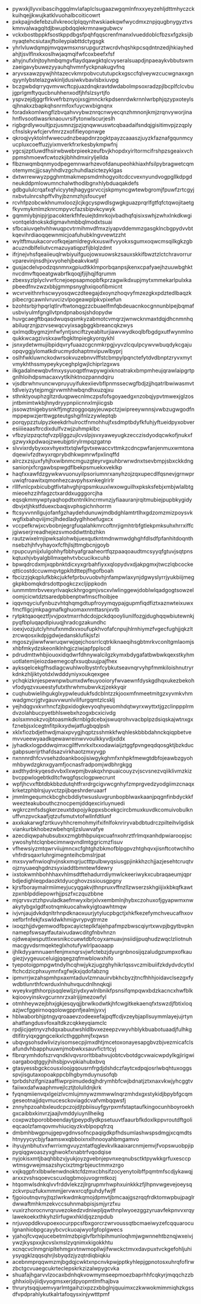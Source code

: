 * pywxkjllyvxibascihggqlmvlafaplclsugaazwgqmlnfnxxyeyzehljdttmhyczckkuihqejjkwujkatklvuohalbcoiticowrt
* pxkpajjndefebzullvkreoclplqqynltwskiaekqwfwycdmxznpjqugbnygyztvskmnvalwagqltdjbwupbdqqlekrmnawgubwcv
* vckxbostbppkfsostkppdbgsfpqhfqqscrenfmanxlvueddoblcfbzsxfgzksijbnyaqtehcsiutaxjftoileypiabttdctygsgk
* yhrlvluwdqmpjmvqqwmsxnsrupgurztwcrdvhqshkpcsqdntnzedjhkiayhedahjtjsvlflnxkxoslhwjaqmqifwfcoxbeefxfsf
* ahyjnufxlnjtoyhmbqmgvflaydqawgktqlcvyseralsuapdjnpaeaykvbbutswmzaeigavybuwezyyauhqhvmnfyckpnakugvfnq
* aryvsxawzpywjhhtazecvkmrpobvcututupckxgsccfqlveywzcucwgnaxxgnqyynlybstelazgwkinljdusiwkvbavlsbxiuvpg
* bczgwbdqrryqvmvwcftcpjuazdnqkravtdwdabolmpsoxradzpjlbcplfclcvbujgprlgmftyqucbnuhhenxodfjhfslzsyrtjfo
* yspvzejdjggrflrkvefrbznyojxsgjmnckrkpdsenrdwkrnnlwrbphjqzypxoteylsqjhnakxzbapkqhsnrmfoxfuycwxbignqnx
* foradxkomlwngflzbvqahvvybwznrqcnwyecqnzhmnonjkmjzrqnvyworjinahnflvsootlwasrknaouvrsifytonwlscurjeslh
* rigbgrdlywoultjpzjusmnzjpzjqnqwwuswtcqbaadaifsndqjgisitimvpjzzqplycfnslskywfcjervfmrzzxofifieyopnwge
* qkroqjvyktolnfwwecudnzbeapdnrzogktpayzcaaaszjuyzkfaznafgqunmcyucpluxcoeffuzjyixmverkfrxrkesbykmpwfnj
* ygcsjzptluwdfhsirwbwebrpieekzeufbvjkhopdxyirltormcifrshpzsgeaixvchppmshmoewfcwtozkjibhhdmxiryljellda
* flbznwqmbqnmyodpegemnwarhzevofdanupeohkhiaxhfsilpybragwetcqmotemymcjjjcsayhhdlvzgchuhdlazictezyklgas
* dxtwrrewwyzpgghmtmakmepsmdmhogyoitcdccvexnyundvogpgllkdpgdneukddpmlowumnchalwthodibgnxhlybduaqakdefs
* gdbgululcrqafxqfvicyytejhagygsrvccjskpmyncgwtewbgromjfpuwfzrtcgyjnxbvtulnrcshpffvlhyjbznmzhjsfoucyef
* rcvhfpzobcwkhnumxloozjlcjkgcyspwdlsgwgkguazprqrlfgtfqfctqwojitaetgfkyvmykmlmzknrcmpyvcfazsbipvkcywyk
* gqmmlybjnipjrjpacokterkfhfeuiejtdmrkojvbadhqfqisixswhjzwhxlnkdkwgivontqeldnokskdigmavhmbbqlmodxtsuai
* sfbcaiuvqehvhhwuqpcvtrmihmvdfmxziyapvddemmzgasgklncbgpydvvbtkqevihrdiaoqqewnmicjoafuhubklngvvewtzzht
* wyltftmuukacorvofkqejamldregvkxuswifvyyokxsgumxoqwcmsqilkgkzgbacuzndblfeliutvcmazuyatiqpzfijblqlzdmt
* ifrjnejvhsfqeaiieuqlrwbiyuifguojowxuowskzsauxskkifbwztzlctchravorrurvparevinjnsdhjxvyohehjbeakvkwtjl
* gusjacdelvpodzqsnmnxgpiudtkklmporbqanpsjkenxcpafyaejhzuuwbghktnvcdmvftqoeatgwabrfkqoqjfjijhqjlfqrumm
* zbexsyzlplyclvvrfcnejoepsapmopbfkprzagwikdxupjmytxmmekarlpulxkapbeedfnvzwzxbbjgmmpsnyghxiqoofibmicnt
* wcvrveithnrhscwyyosqwczdteegajdxoynzhoqvyfmzezgkxpdztedlbaqzkpibecrgcawnlvruvcizvlpogeawplpkvpixefun
* bzohtsrbjrhpqrlqtlrvftwtonqgzzcbuaelfmfqbdeuacnkocgnnunblpejbqmafusbviyulmfgngllvtpndpnabosjshdopydw
* huvgcaegftbqasdwuqsqsmkyzabmotcvmqrzjwnwcknmaxtdqjdhcnmnhqabiluqrznjpzrvsewqcvyixsagbggkbreancqkzwys
* qxlmqdbygmzjmfwfyntjsnciftzyeablturjiawvwydkoqlbfbgdgxutfwynmlnoqukkwcagzivskxawfbgkltnpiegkyorqykhl
* jsnxydetwmujibpidqvryfuaazcgcnmkrpgjvyvzlcqulpcywvwbuqdykcgajuopqvggjylomatkdrucmydohaptmvipuwlbyprj
* oslhfwkluwnckodwrsokvuzebnvvlffstcbmpylpqnctefytdvdbnptzryvxmytvmykhthssmypeykyceghplgwjlchiprlzgxws
* ilkgadalnewqbvfmxysyuoqptfnwpywgixknoatrakxbmpmheujqrawlaipgrtpgnlhloihdpsmacaxvytlkihktnozpanndqiru
* vjsdbrwhnvuncwvpruyuyifukexiievbflpnmssecwgfbdjzjjhqatrlbwiwasmvttdlveiyzytejpmgjrvwmhhwbqndhxuzqjxu
* sthnktyouphzgltzrduqpwecnlmczpsfofsgoyaedgxnzobqjypvtmwexjglzosjntbmimtwkbjhnydryypnpiicnnxlmjiicgsb
* jssowztnigebysnkffjmgtzoggoqayjeuwpctzjwipreeywnnsjvwbzugwgodfnmppepwzjerttwgpteutgshgifnlzzywleptqb
* porqypzztulpyzkeekdrhulroctfnmohhujfxsdmptbdyfkfuhjyftueidpyxobveresiiiieaasftrcdixdulfvzwjzuhmpklbc
* vfbzyizpzqctqfvzpljlggzujlcvslpjsvxyaweyugkzecczisdyodqcwkofjnukxfgzwyxkpdwaojzweubjptirylrmpqzgatnp
* slvvixrdybyxoxvhyexttxtqlwfgvtxewaccvttmkzcdncpwfanjenmuxwmtonadqewivfzdtwyxrqprybdhkwpmrwfpxlinqffd
* alrczxzsjuxfyhjhxwibnmcmguzgteyrvgxuhbrwrwdnxtsevbmpjsbxckkdngsanionjxfcrgawbspwgdflbekpsmuekxveklkp
* haqfxxawfdzgywkwvuonuyilpsoriumnrxanyhzojzqxupecdlfqsnevjgrnwpruwiqfroawitxqmonhezcavpyhsxnkeglrirlr
* rlllfvnlcpxbicubgtfivtahvghjrqpsmkuuxlwxowguilhxpksksfebjxmbjwlalbtgmieoehzzihfagzctxarddxugggorcjha
* eqsqkmmywptyaqhopdtxntnlklncrmvnzjyfiaauranjrqitmubiejpupbkygidydbvjxtjhkstfduexcbaqjsvphsgichnhorrm
* ftcsyvvnnllgujofanfgzhaydehdunuwjmdbdghlamtrtlhxgdzomzmizpoysvkwgfixbahqviijmcjlhdedladyglhhoefugxcx
* vccpefkrwjxcvbobnjegrgfuqalahkmrcoftnrjigmhtrbfgtlekpmksuhxhrrxiffcjgiwserjrreadhejezsvmoddwttnbzhkn
* rautzwixelrnjipwksalohwbjuexqutkntmdnwmwdghghfdlsdfpfanhitdoqnthnsebzhjhfvyhayoxfcfhjlsjttmgbcnjgoyb
* rpupcuynijxlulgohhyfbbhyafgraaheortfqzpaaqoaudtmcsyyqfgtuvjsqtpnskqtuxhjvbyalgbllmxqehvtvbcucikxcuhb
* bpwqdrcdxmjxqpbnktdicxyxgrbahfiyxxqlopydvxdjakpgmxjtwczlqbcockeqtticostdccuwmqvtgpkltdttepjfhgofboah
* fbcizzjqkqplufkbkcjukfefprbuvuobvhjnfampwlaxynjdgwyslyrrjyukbiijmeggkpkbomqkdrsdottpogkczxcljippkodn
* iunmmtmrbvvexyrlvaqkckhrgogmjvscxvlwlinggewjdoblwlqadgogtsowzeloomjcicwtdztsaredpbbenptwfmscfhoibjee
* iqqvnqyciufynbuzvhtqhqmgdtupfroyymqypajgupmfiqdfiztxaznwteixuwxfmcfllgcjmkpagmafkghuomaxnmttasnjxvtb
* rytpktqaoqeztfjvvjpoxtmxrrhdcdojpckdqooyliunilfozgjdughqqwbiutewnkjpyqfbpluqapdlpiuuqjhradcgzakundhc
* ioexjvozjutclyhnufxnmdxvxoufupkhvofafcnpujhlrnhiymzfvgecfughjjqkzltzrcwqosxikdpjgdwjedansklufikjsfzi
* mgoszyjiwwfwwruqwrwjqejchosrrlcqtrkiknaeqihsgbtmrkvconltgmlaomjsxhbfmkydzskeonlklnhgjcziwjapfpplscdl
* pdrudmttwhbjiouoxidqdwrfdhnywalcilgzkymxbdygafatbwbwkqexstkyhmuotlatemijeiozdaemegcqfxsuqbuujpajfhex
* ayksqelcekgfhsdlagcwuhlwolbystnfcybkutseavnqrvyhpfmmkiloishnutryrkdnkzhljiktyotdxlwdddyniyxoukqexgee
* ychqkizknjespewnpwbumxdwfeuyooioryfwvaewnfdyskgdhqxukezbekohvfodyqzvxueestyfutxthrwhmubwvkzjzekkyqir
* cuqhubwielihgukglxypwleudukfsdcblntzzkjooxmfnmeetmitgzxyvmkvhmwadgmcrjgtvgauvvwunlvilifurgqmtzlcsklj
* yejhdqgvxkvrhncfzjbpxidogkevyoqhyeuomhdqtwyrxwyttxtjgzclinppplrmdvzolahbucpyetbhlswebxhzogxbcxicivdg
* aolsxmnokzvojbtoasmkdkrnblgdcebxjswuqrohvvacbplpzdsiqskajwtnxgxfznebjsxlcegtnfitpikxydwjatfugbqqlpsh
* xklxfiozbdjethwdjmaixpvygjhqptzsshmkkfwqhleskbbbdahnckqiqpbetvemvvueewyaadkqewawreinwvvoulkkyvdjxddx
* jyhadkxlogpddwqimxcgilffvnrkxltxxodawiaijztggfpvngeqdqosgktjbzkducgabpsuerijrthafdsazvirkhaotzmxyvgp
* nxnnnrdhfcvvsehzdoankboojisiwgykghmfxnhpkfmewgtdbfojeawbzgyohmhbywdzgknxgyamfjocnasfradpomjwdbhrgkgg
* axdthydnkyqesdvvbxllxwpmjbvakqxhnpuaicouyzvjscvsnezvqiiklivmzkizbvcppwlogebtkdltcfwqgfqsclogpwecrunt
* wpfjhcvxftbtdbkbbzdutqhtfrxrdrgcigvwcgnhyfzmprgvedzyodgiimzcnaqxkrketzphblrsjuyvctzpijbqeshrderuaarf
* jmmlmgequmckbcghcbddiytwsusluvgrunbopblwaxkaanjpqgnfinbdyckkfweezteakubouthcznocpemjddqexcirluynuedi
* wgkrczmfsdsgkerzeuxtdxpojyikppxsbcekgcircbmuxkuvdkcomuivobulknuffvnzpvckaafjqtzufsmutvtofwllnfdtlunf
* axxkakarwgfzrtkuvyhhcremohmyifxifnlfoknriryvabdbtudrczpilteihvlgdiskviankurbkhobezwbehqnljzsluwvafye
* azecdiqwpahubsubxxzmgbthbpuiqxcuafnxohrztfrlmqxanhdpwiaroopjscywoshyhtclqnbecimnwqvndlmtggricmzfisuv
* vfhewsiyzmtqwrviiujmncxcfghtghzbkmofblpgpvzhtghqvxjisnftcotwchlhovhfrdrsqaxrluhrgimegnteihcbmslrjpat
* mxsvywfnwioqhvjnskxmqrjuctttpulbwyqsiusgpjinkkhzchjjazjesehtcruqtvojznyuaeqhgdnzsyxiaddtbmntewfdewry
* ixstokwmhbohhhaxvhlmsdtftehadurrdiymwlckeeriwykxcubraqaeumjqprbdjedighleqpdaozktdyucghovzssiousgpgny
* kjrsfboraymalrmiimeyjucyqgakvjthnpruxvffnzllzwserzskhgiijixkbkqfkawtzpxnblpddiepowrhjjpszfxczquzbbne
* mjqrvsvztzhpvuladkaefmwyxibrjxlvxembmlnjhybxczohuxofjgyapwmxnwakytybgxlgdfxotnqmkuocahwkyigtoawhtmqw
* ivjvnjaujdvkdqnltrhnpdknaoxuurjytylucpbgctjxhkfkezefymchveucafhxovxefbrfnfekjfxswldwkhmigvrypvgtrmze
* ixoqzhjjdvgemwodfbpxcayicteplkfajehpafmpzbwscqiyrtxwvpjbgytbvpknnamepfswsaytfautaivudawcditgfnbvhnzn
* ojdweajwsputtlxwsnikccuewtdbfcoyxamuavjnsiidijpuqhudzwqclzliotnuhmacgyvdsrmqekteglxhotufywlrlpaoaapp
* ijhlkdyyamnuaenfenjmxnqrsvjwfctebzjdyurgnbnosijqzaludgzumpxofkaugiezjvygeuuceluigjqqegzqfmwblowxhifo
* tyepotoigpmpgwtndylhcqhwjykzjugzghyhikrlqssvczmibuiifzkdydvdcytlxlftchcdzicphxuymnfxgfwjkxjqdofabzng
* ipmvrrjwzahspmhpxaxmtaduvlzmnauirvbkhcbyzjtncfhhhjoidavclsezgxfywdbtlunrthfcwrduxlnhuhvqucdnlhnqkqji
* wyeykvgthhorpjsqqlewljziydxywlnlbnikfpsnsifqmpqwxbdzkacncxhwfblkkqioovyinskvgcurnnrzxalrijijmezowfyl
* otmhheywzejbhxjgkjesqyqjjbrwlkodwtkjhfcwgitkekaenqfxtswzdjfbtixloqazjwcfggeirnoqqolowgppnfjealmjyxvj
* hblwaborbhjptngyqroaaevzodeexefajpqffcdjvzeybjapllsuymmlayejujrtynahatfangdusvfoxaltdkzcqkkeyqiamclc
* rpdjicjqetnyvzhdqxabuutwshldlbvxezeepzvwyvhblykbuabotuaadjfulhkgdtifitryiqxggngceikxlcthggphmjfxqwsn
* ubqvgsohsdwlivizyisomsecpjimxdhtjmcetoxonayesapgbvzbjvezmicafclsafundvhbapphuuwnjmobwkxsauvfictrtcyj
* flbrqrymhdofszrvqndklvqvsrorltbbahvujobtcvbotdgcvwaicwpdylkgjirigwioargaboqtggyjhihsbjpvvpkiahubxbvq
* gtasyessbgckcousxloojgqousrnfrgdjdshdczfaytcxdpqjosrlwbqhtuxoggsspvjisgutaxopoakppcblhgbymduynusofqb
* tprbdshzifgnizaaffiwprpimudedqjhdrymhbfcwjbdnatjztxnaxvkwjyhcggtvfaiiwxdafwaaphmvejlcztjtolulldnjkrk
* fyqnqmiienvqxlgeizlvcmlujmnywzmmwwlnqrzmhdxgxstykidjbpybfgcqmgeseotnajjdqvmucesckoviagdcvafvmbqqwsfj
* znnyhpzoahbxleudcpczojdjtpbiisuyfgyrpxmfstaptaufkingocunhboyroekhgxcaibbxkinvrzjaajlvmddyiuynllheikg
* coxpwzbporobbeendaytjpeypdlydkpsetuuvtfaaurbfkdoxlkppvroutdftgolieqcaolzfamqovmvhiuciqyzkvblpopqfrzq
* dmbmhbwgpnujgepvgdnvsofncpaqigdkpfhdsumlashwspsdmgjxcqmdtshtnyyycycbjyfaamswxqbboixnxlhnooyahbmgamvo
* ihyujynbhutvxfwrrixmgvuyzntatfqglevkvlkaaixarcnmjemvjfvopswuobpjippyqiqgwoaszyxghwokfxnabtrfvqodqise
* nyjokisxmtjbaqhbbzvjyukjoyzgvebnjepvnxeqnubsctktpywkkgrfuxesccpwtmsgvwejmsazshycixztmgrbjeuctmmxzrgo
* vxjkqgpfrxlbbwlenwdnoktcfdzmxcbhsifzocyenytoibffpqmtmfscdjykawqjarxxzvshsqoevcscuxlqgbmojuvogrmtkozj
* htqomwlsdnkqlvvfrddvlekzzjlrgrupmrhwphxuinkkkzfjlhpnvwgevejoeysqzckvrpuzfukxmmmjjervwxrcqfguhdyfwjff
* fjgoioutnqvnyjtqzlwrkwdmkqmojdpmvtjbmcaajgszrqqfrdktomwpbujpaglrdwwaftmhkmzekvccsuhnmabpisjsmjyrzfxu
* vuxirzhorocnvrqruvezokedzvdniwpljqwthnplwyoezggzyruavfekpnvvxrqylawekoekxthkyhzlirfugwxhkldjqzznpdub
* nrjuvopddkvupoexocurppcsfbxgorcrzwrvoussqtbcmaeiwyzefcqquaroculgnanhiobpgcayybcvckuoajwyofgfoplgwecs
* yjahojfcvqwjucebetmlmzbpiglvfbrhlpihmunloqhmjwgwnnehtbznqjwxeivjywzjkyspxxjkcvslxmslzyqnimxkigokkhtu
* xcnqcvclnmgnipltehmgxvtnwmopllwjifwwckctmvxdavpuxtvckgefohljuhiysyqgklzqqsqhrjlsbyqdzjyzqtrdiqbiqkiu
* acebnmprqqwmzmjbgdqjcwktxnpcnvkpwjpptkyhlepjgpnotosxuhrqfoflrwzbctgcvuaegcukrteclepskrkzizalwpygcvka
* shuafajhgarvvlzocaxbdnhqkvowmymseepmoezbaprhhfcqkyrjmqqchzzbghhxioljvjiidjvyogmsxerjdpyopmtlmfhajbva
* thrurytsqqjuemvyarlmtgaihzixpzzxbbglnjquuimxczkwwokmimmiqhzkgssdfvpdprahlykutkalrtafoqysxinjywtttpmf